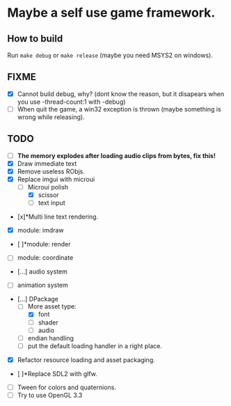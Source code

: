# Maybe a self use game framework.

## How to build
Run `make debug` or `make release` (maybe you need MSYS2 on windows).

## FIXME
- [x] Cannot build debug, why? (dont know the reason, but it disapears when you use -thread-count:1 with -debug)
- [ ] When quit the game, a win32 exception is thrown (maybe something is wrong while releasing).

## TODO
- [ ] **The memory explodes after loading audio clips from bytes, fix this!**
- [x] Draw immediate text
- [x] Remove useless RObjs.
- [x] Replace imgui with microui
    - [ ] Microui polish
        - [x] scissor
        - [ ] text input
- [x]*Multi line text rendering.

- [x] module: imdraw
- [ ]*module: render
- [ ] module: coordinate
- [...] audio system
- [ ] animation system

- [...] DPackage
    - [ ] More asset type: 
        - [x] font
        - [ ] shader
        - [ ] audio
    - [ ] endian handling
    - [ ] put the default loading handler in a right place.

- [x] Refactor resource loading and asset packaging.
- [ ]*Replace SDL2 with glfw.

- [ ] Tween for colors and quaternions.
- [ ] Try to use OpenGL 3.3